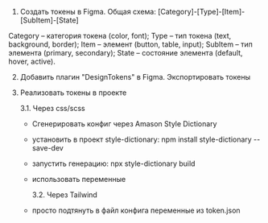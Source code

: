 1. Создать токены в Figma. Общая схема:
   [Category]-[Type]-[Item]-[SubItem]-[State]

Category – категория токена (color, font);
Type – тип токена (text, background, border);
Item – элемент (button, table, input);
SubItem – тип элемента (primary, secondary);
State – состояние элемента (default, hover, active).

2. Добавить плагин "DesignTokens" в Figma. Экспортировать токены

3. Реализовать токены в проекте

   3.1. Через css/scss

   - Сгенерировать конфиг через Amason Style Dictionary
   - установить в проект style-dictionary:
     npm install style-dictionary --save-dev
   - запустить генерацию:
     npx style-dictionary build
   - использовать переменные

     3.2. Через Tailwind

   - просто подтянуть в файл конфига переменные из token.json
